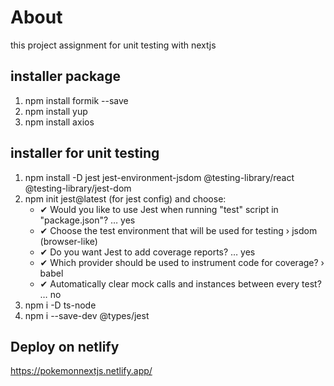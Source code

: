 # About
this project assignment for unit testing with nextjs

## installer package

1. npm install formik --save
2. npm install yup
3. npm install axios

## installer for unit testing

1. npm install -D jest jest-environment-jsdom @testing-library/react @testing-library/jest-dom
2. npm init jest@latest (for jest config) and choose:
    - ✔ Would you like to use Jest when running "test" script in "package.json"? … yes
    - ✔ Choose the test environment that will be used for testing › jsdom (browser-like)
    - ✔ Do you want Jest to add coverage reports? … yes
    - ✔ Which provider should be used to instrument code for coverage? › babel
    - ✔ Automatically clear mock calls and instances between every test? … no
3. npm i -D ts-node
4. npm i --save-dev @types/jest


## Deploy on netlify

https://pokemonnextjs.netlify.app/